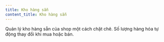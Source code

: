 ```yaml
---
title: Kho hàng sẵn
content_title: Kho hàng sẵn
---
```

Quản lý kho hàng sẵn của shop một cách chặt chẽ. Số lượng hàng hóa tự động thay đổi khi mua hoặc bán.
